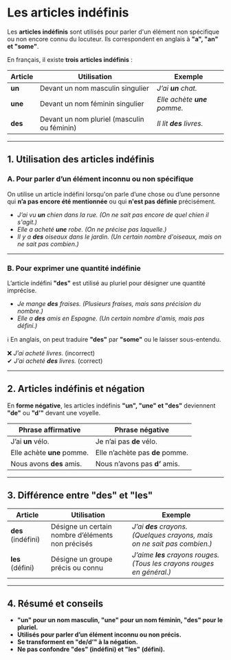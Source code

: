 # Les articles indéfinis

Les **articles indéfinis** sont utilisés pour parler d'un élément non spécifique ou non encore connu du locuteur. Ils correspondent en anglais à **"a", "an" et "some"**.  

En français, il existe **trois articles indéfinis** :  

| **Article** | **Utilisation** | **Exemple** |  
|------------|---------------|------------|  
| **un** | Devant un nom masculin singulier | *J’ai **un** chat.* |  
| **une** | Devant un nom féminin singulier | *Elle achète **une** pomme.* |  
| **des** | Devant un nom pluriel (masculin ou féminin) | *Il lit **des** livres.* |  

---

## **1. Utilisation des articles indéfinis**  

### **A. Pour parler d’un élément inconnu ou non spécifique**  
On utilise un article indéfini lorsqu'on parle d’une chose ou d’une personne qui **n’a pas encore été mentionnée** ou qui **n'est pas définie** précisément.  

- *J’ai vu **un** chien dans la rue.* *(On ne sait pas encore de quel chien il s'agit.)*  
- *Elle a acheté **une** robe.* *(On ne précise pas laquelle.)*  
- *Il y a **des** oiseaux dans le jardin.* *(Un certain nombre d'oiseaux, mais on ne sait pas combien.)*  

---

### **B. Pour exprimer une quantité indéfinie**  
L’article indéfini **"des"** est utilisé au pluriel pour désigner une quantité imprécise.  

- *Je mange **des** fraises.* *(Plusieurs fraises, mais sans précision du nombre.)*  
- *Elle a **des** amis en Espagne.* *(Un certain nombre d'amis, mais pas défini.)*  

ℹ En anglais, on peut traduire **"des"** par **"some"** ou le laisser sous-entendu.  

❌ *J’ai acheté livres.* (incorrect)  
✔ *J’ai acheté **des** livres.* (correct)  

---

## **2. Articles indéfinis et négation**  

En **forme négative**, les articles indéfinis **"un", "une" et "des"** deviennent **"de"** ou **"d’"** devant une voyelle.  

| **Phrase affirmative** | **Phrase négative** |  
|----------------------|--------------------|  
| J’ai **un** vélo. | Je n’ai pas **de** vélo. |  
| Elle achète **une** pomme. | Elle n’achète pas **de** pomme. |  
| Nous avons **des** amis. | Nous n’avons pas **d’** amis. |  

---

## **3. Différence entre "des" et "les"**  

| **Article** | **Utilisation** | **Exemple** |  
|------------|---------------|------------|  
| **des** (indéfini) | Désigne un certain nombre d’éléments non précisés | *J’ai **des** crayons.* *(Quelques crayons, mais on ne sait pas combien.)* |  
| **les** (défini) | Désigne un groupe précis ou connu | *J’aime **les** crayons rouges.* *(Tous les crayons rouges en général.)* |  

---

## **4. Résumé et conseils**  

- **"un" pour un nom masculin, "une" pour un nom féminin, "des" pour le pluriel.**  
- **Utilisés pour parler d’un élément inconnu ou non précis.**  
- **Se transforment en "de/d’" à la négation.**  
- **Ne pas confondre "des" (indéfini) et "les" (défini).**  

